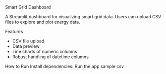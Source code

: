 Smart Grid Dashboard

A Streamlit dashboard for visualizing smart grid data. Users can upload CSV files to explore and plot energy data.

 Features
- CSV file upload
- Data preview
- Line charts of numeric columns
- Robust handling of datetime columns

 How to Run
 Install dependencies:
 Run the app
 sample csv
